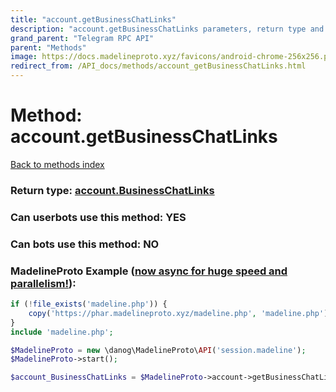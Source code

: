 ```yaml
---
title: "account.getBusinessChatLinks"
description: "account.getBusinessChatLinks parameters, return type and example"
grand_parent: "Telegram RPC API"
parent: "Methods"
image: https://docs.madelineproto.xyz/favicons/android-chrome-256x256.png
redirect_from: /API_docs/methods/account_getBusinessChatLinks.html
---
```

# Method: account.getBusinessChatLinks
[Back to methods index](index.html)





### Return type: [account.BusinessChatLinks](/API_docs/types/account.BusinessChatLinks.html)

### Can userbots use this method: **YES**

### Can bots use this method: **NO**


### MadelineProto Example ([now async for huge speed and parallelism!](https://docs.madelineproto.xyz/docs/ASYNC.html)):


```php
if (!file_exists('madeline.php')) {
    copy('https://phar.madelineproto.xyz/madeline.php', 'madeline.php');
}
include 'madeline.php';

$MadelineProto = new \danog\MadelineProto\API('session.madeline');
$MadelineProto->start();

$account_BusinessChatLinks = $MadelineProto->account->getBusinessChatLinks();
```

